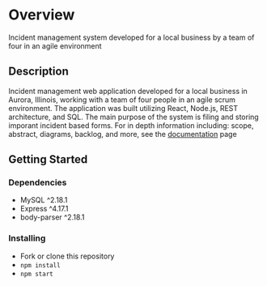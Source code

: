  # Overview

Incident management system developed for a local business by a team of four in an agile environment

## Description

Incident management web application developed for a local business in Aurora, Illinois, working with a team of four people in an agile scrum environment. The application was built utilizing React, Node.js, REST architecture, and SQL. The main purpose of the system is filing and storing imporant incident based forms. For in depth information including: scope, abstract, diagrams, backlog, and more, see the [documentation](https://valentinojosh.github.io/foxvalleyspecialrec.github.io/documentation) page

## Getting Started

### Dependencies

* MySQL ^2.18.1
* Express ^4.17.1
* body-parser ^2.18.1

### Installing

* Fork or clone this repository
* `npm install`
* `npm start`
